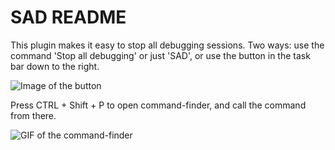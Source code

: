 # SAD README

This plugin makes it easy to stop all debugging sessions. Two ways: use the command 'Stop all debugging' or just 'SAD', or use the button in the task bar down to the right.

![Image of the button](https://i.imgur.com/PbZtyJh.png)

Press CTRL + Shift + P to open command-finder, and call the command from there.

![GIF of the command-finder](https://i.gyazo.com/1d24b2125773f8322ee96dd1545d17d4.gif)